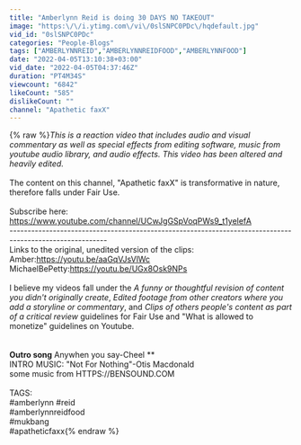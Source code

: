 ```yaml
---
title: "Amberlynn Reid is doing 30 DAYS NO TAKEOUT"
image: "https:\/\/i.ytimg.com\/vi\/0slSNPC0PDc\/hqdefault.jpg"
vid_id: "0slSNPC0PDc"
categories: "People-Blogs"
tags: ["AMBERLYNNREID","AMBERLYNNREIDFOOD","AMBERLYNNFOOD"]
date: "2022-04-05T13:10:38+03:00"
vid_date: "2022-04-05T04:37:46Z"
duration: "PT4M34S"
viewcount: "6842"
likeCount: "585"
dislikeCount: ""
channel: "Apathetic faxX"
---
```

{% raw %}*This is a reaction video that includes audio and visual commentary as well as special effects from editing software, music from youtube audio library, and audio effects. This video has been altered and heavily edited.*<br /><br />The content on this channel, &quot;Apathetic faxX&quot; is transformative in nature, therefore falls under Fair Use.<br /><br />Subscribe here: <a rel="nofollow" target="blank" href="https://www.youtube.com/channel/UCwJgGSpVoqPWs9_t1yelefA">https://www.youtube.com/channel/UCwJgGSpVoqPWs9_t1yelefA</a><br />---------------------------------------------------------------------------------------------------------<br />Links to the original, unedited version of the clips:<br />Amber:<a rel="nofollow" target="blank" href="https://youtu.be/aaGqVJsVlWc">https://youtu.be/aaGqVJsVlWc</a><br />MichaelBePetty:<a rel="nofollow" target="blank" href="https://youtu.be/UGx8Osk9NPs">https://youtu.be/UGx8Osk9NPs</a><br /><br /> I believe my videos fall under the *A funny or thoughtful revision of content you didn't originally create*, *Edited footage from other creators where you add a storyline or commentary*, and *Clips of others people's content as part of a critical review* guidelines for Fair Use and  &quot;What is allowed to monetize&quot; guidelines on Youtube. <br /><br /><br />**Outro song** Anywhen you say-Cheel **<br />INTRO MUSIC: &quot;Not For Nothing&quot;-Otis Macdonald<br />some music from HTTPS://BENSOUND.COM<br /><br />TAGS:<br />#amberlynn #reid <br />#amberlynnreidfood<br />#mukbang<br />#apatheticfaxx{% endraw %}
